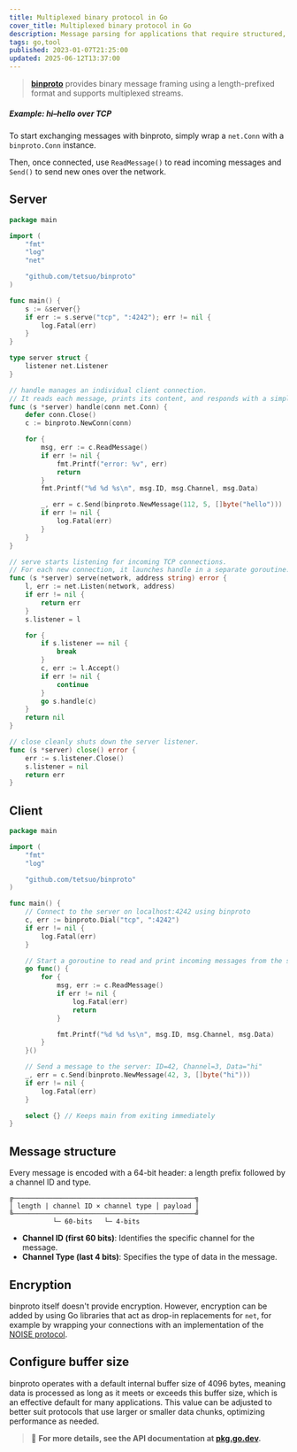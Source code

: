 ```yaml
---
title: Multiplexed binary protocol in Go
cover_title: Multiplexed binary protocol in Go
description: Message parsing for applications that require structured, channel-aware transmission over continuous byte input
tags: go,tool
published: 2023-01-07T21:25:00
updated: 2025-06-12T13:37:00
---
```


> [**binproto**](https://github.com/tetsuo/binproto) provides binary message framing using a length-prefixed format and supports multiplexed streams.

##### Example: hi–hello over TCP

To start exchanging messages with binproto, simply wrap a `net.Conn` with a `binproto.Conn` instance.

Then, once connected, use `ReadMessage()` to read incoming messages and `Send()` to send new ones over the network.

## Server

```go
package main

import (
    "fmt"
    "log"
    "net"

    "github.com/tetsuo/binproto"
)

func main() {
    s := &server{}
    if err := s.serve("tcp", ":4242"); err != nil {
        log.Fatal(err)
    }
}

type server struct {
    listener net.Listener
}

// handle manages an individual client connection.
// It reads each message, prints its content, and responds with a simple reply.
func (s *server) handle(conn net.Conn) {
    defer conn.Close()
    c := binproto.NewConn(conn)

    for {
        msg, err := c.ReadMessage()
        if err != nil {
            fmt.Printf("error: %v", err)
            return
        }
        fmt.Printf("%d %d %s\n", msg.ID, msg.Channel, msg.Data)

        _, err = c.Send(binproto.NewMessage(112, 5, []byte("hello")))
        if err != nil {
            log.Fatal(err)
        }
    }
}

// serve starts listening for incoming TCP connections.
// For each new connection, it launches handle in a separate goroutine.
func (s *server) serve(network, address string) error {
    l, err := net.Listen(network, address)
    if err != nil {
        return err
    }
    s.listener = l

    for {
        if s.listener == nil {
            break
        }
        c, err := l.Accept()
        if err != nil {
            continue
        }
        go s.handle(c)
    }
    return nil
}

// close cleanly shuts down the server listener.
func (s *server) close() error {
    err := s.listener.Close()
    s.listener = nil
    return err
}
```

## Client

```go
package main

import (
    "fmt"
    "log"

    "github.com/tetsuo/binproto"
)

func main() {
    // Connect to the server on localhost:4242 using binproto
    c, err := binproto.Dial("tcp", ":4242")
    if err != nil {
        log.Fatal(err)
    }

    // Start a goroutine to read and print incoming messages from the server
    go func() {
        for {
            msg, err := c.ReadMessage()
            if err != nil {
                log.Fatal(err)
                return
            }

            fmt.Printf("%d %d %s\n", msg.ID, msg.Channel, msg.Data)
        }
    }()

    // Send a message to the server: ID=42, Channel=3, Data="hi"
    _, err = c.Send(binproto.NewMessage(42, 3, []byte("hi")))
    if err != nil {
        log.Fatal(err)
    }

    select {} // Keeps main from exiting immediately
}
```

## Message structure

Every message is encoded with a 64-bit header: a length prefix followed by a channel ID and type.

```
╔──────────────────────────────────────────────╗
│ length | channel ID × channel type │ payload │
╚──────────────────────────────────────────────╝
           └─ 60-bits   └─ 4-bits
```

* **Channel ID (first 60 bits)**: Identifies the specific channel for the message.
* **Channel Type (last 4 bits)**: Specifies the type of data in the message.

## Encryption

binproto itself doesn't provide encryption. However, encryption can be added by using Go libraries that act as drop-in replacements for `net`, for example by wrapping your connections with an implementation of the [NOISE protocol](http://www.noiseprotocol.org/).

## Configure buffer size

binproto operates with a default internal buffer size of 4096 bytes, meaning data is processed as long as it meets or exceeds this buffer size, which is an effective default for many applications. This value can be adjusted to better suit protocols that use larger or smaller data chunks, optimizing performance as needed.

> 📄 **For more details, see the API documentation at [pkg.go.dev](https://pkg.go.dev/github.com/tetsuo/binproto).**

